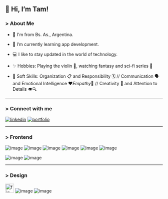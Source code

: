 <h2> 👋 Hi, I’m Tam! </h2>
<h3> > About Me </h3>

- 📍 I'm from Bs. As., Argentina.

- 📲 I’m currently learning app development.

- 💻 I like to stay updated in the world of technology.
  
- ✨ Hobbies: Playing the violin 🎻, watching fantasy and sci-fi series 🚀

- 🧩 Soft Skills:  Organization 📋 and Responsibility 🗓️ // Communication 🗣️ and Emotional Intelligence ❤️*Empathy*🤝 // Creativity 🎨 and Attention to Details 👁️🔍

-------

<h3> > Connect with me </h3>

[![linkedin](https://img.shields.io/badge/linkedin-0A66C2?style=for-the-badge&logo=linkedin&logoColor=white)](https://www.linkedin.com/in/tamara-canzobre/) 
[![portfolio](https://img.shields.io/badge/my_portfolio-000?style=for-the-badge&logo=ko-fi&logoColor=white)](https://www.behance.net/tamaracanzobre)

------

<h3> > Frontend </h3>

![image](https://github.com/user-attachments/assets/09bb3851-8f1c-44b2-a0f1-330181e7aad1)
![image](https://github.com/user-attachments/assets/e27f4435-1fa4-43b0-93a4-9f2da115d562)
![image](https://github.com/user-attachments/assets/1767df44-aa42-441c-ba84-d0ac373df9ed)
![image](https://github.com/user-attachments/assets/86312436-d34d-45ff-bbd7-f801a74c985b)
![image](https://github.com/user-attachments/assets/757bdda8-5bfa-44f8-a673-9515fd49ec53)
![image](https://github.com/user-attachments/assets/1496e492-825a-4e31-81ca-8b26836fdbce)

![image](https://github.com/user-attachments/assets/a4735e28-43b3-4e29-9330-7ee1166efd8c)
![image](https://github.com/user-attachments/assets/e8be5317-335b-42f1-a439-aeea4ae937f1)



-----

<h3> > Design </h3>


<a href="https://www.figma.com/" target="_blank" rel="noreferrer"><img src="https://www.vectorlogo.zone/logos/figma/figma-icon.svg" alt="figma" width="28"/></a>
![image](https://github.com/user-attachments/assets/04d1c25b-71a6-4c2e-8b5c-c0cbc045ef8e) 
![image](https://github.com/user-attachments/assets/1dc24ed1-b6be-432c-82e7-45a4252f1246) 









